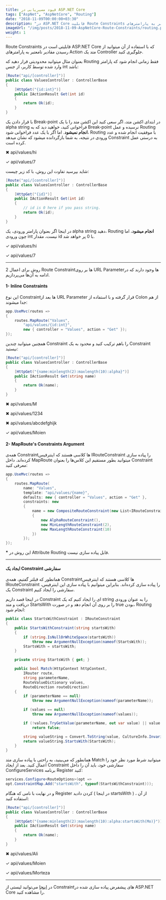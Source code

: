 ```yaml
---
title: قیود مسیریابی در ASP.NET Core
tags: ["AspNet", "AspNetCore", "Routing"]
date: "2018-11-09T00:00:00+03:30"
description: "در ASP.NET Core قابلیت Route Constraints باعث جلوگیری از رسیدن مقادیر نامعتبر به پارامترهای Action یک Controller میشود."
imageUrl: "/img/posts/2018-11-09-AspNetCore-Route-Constraints/routing.png"
weight: 1
---
```


Route Constraints قابلیتی است در ASP.NET Core که با استفاده از آن میتوانید از رسیدن مقادیر نامعتبر به پارامترهای Action متد یک Controller جلوگیری کنید.

بعنوان مثال میتوانید محدودیتی قرار دهید که Routing فقط زمانی انجام شود که پارامتر وارد شده توسط کاربر، از جنس int باشد:

```csharp
[Route("api/[controller]")]
public class ValuesController : ControllerBase
{
    [HttpGet("{id:int}")]
    public IActionResult Get(int id)
    {
        return Ok(id);
    }
}
```

با قرار دادن یک Break-point در ابتدای اکشن متد، اگر سعی کنید این اکشن متد را با یک alpha string فراخوانی کنید، خواهید دید که به Break-point نرسیده و عمل Routing  **انجام نمیشود**. اما اگر با یک عدد فراخوانی شود، Routing با موفقیت انجام شده و عدد ورودی در نتیجه، به شما بازگردانده میشود که نشان میدهد Constraint به درستی عمل کرده است.

✖  api/values/hi

✓ api/values/7

شاید بپرسید تفاوت این روش، با کد زیر چیست:

```csharp
[Route("api/[controller]")]
public class ValuesController : ControllerBase
{
    [HttpGet("{id}")]
    public IActionResult Get(int id)
    {
        // id is 0 here if you pass string.
        return Ok(id);
    }
}
```

در اینجا اگر بعنوان پارامتر ورودی، یک alpha string دهید، Routing  **انجام میشود**، اما چون ورودی int نیست، مقدار id با 0 پر خواهد شد.  

✓ api/values/hi

✓ api/values/7

----------

2 روش برای اعمال Route Constraint‌ها بر روی URL Parameter‌ها وجود دارند که در ادامه به آن‌ها می‌پردازیم.

####   

#### 1- Inline Constraints

این نوع Constraint‌ها بعد از URL Parameter قرار گرفته و با استفاده از Colon از هم جدا میشوند:

```csharp
app.UseMvc(routes =>
{
    routes.MapRoute("Values",
        "api/values/{id:int}",
        new { controller = "Values", action = "Get" });
});
```

همچنین میتوانید چندین Constraint را باهم ترکیب کنید و محدود به یک Constraint نیستید:

```csharp
[Route("api/[controller]")]
public class ValuesController : ControllerBase
{
    [HttpGet("{name:minlength(2):maxlength(10):alpha}")]
    public IActionResult Get(string name)
    {
        return Ok(name);
    }
}
```

✖ api/values/M

✖ api/values/1234  

✖ api/values/abcdefghijk

✓ api/values/Moien

  

#### 2- MapRoute's Constraints Argument

همه‌ی Constraint‌ها کلاسی هستند که اینترفیس IRouteConstraint را پیاده سازی کرده‌اند. داخل MapRoute میتوانید بطور مستقیم این کلاس‌ها را بعنوان Constraint معرفی کنید:

```csharp
app.UseMvc(routes =>
{
    routes.MapRoute(
        name: "Values",
        template: "api/values/{name}",
        defaults: new { controller = "Values", action = "Get" },
        constraints: new
        {
            name = new CompositeRouteConstraint(new List<IRouteConstraint>
            {
                new AlphaRouteConstraint(),
                new MinLengthRouteConstraint(2),
                new MaxLengthRouteConstraint(10)
            })
        });
});
```

**\***  این روش در Attribute Routing قابل پیاده سازی نیست.

  

----------

#### ایجاد یک Constraint سفارشی

همانطور که قبلتر گفتیم، همه‌ی Constraint‌ها کلاسی هستند که اینترفیس IRouteConstraint را پیاده سازی کرده‌اند. بنابراین میتوانیم با پیاده سازی این اینترفیس، یک Constraint سفارشی را ایجاد کنیم.

در اینجا قصد داریم Constraint ای را ایجاد کنیم که یک string را به عنوان ورودی دریافت و متد StartsWith را بر روی آن انجام دهد و در صورت true بودن، Routing انجام شود:

```csharp
public class StartsWithConstraint : IRouteConstraint
{
    public StartsWithConstraint(string startsWith)
    {
        if (string.IsNullOrWhiteSpace(startsWith))
            throw new ArgumentNullException(nameof(StartsWith));
        StartsWith = startsWith;
    }

    private string StartsWith { get; }

    public bool Match(HttpContext httpContext,
        IRouter route,
        string parameterName,
        RouteValueDictionary values,
        RouteDirection routeDirection)
    {
        if (parameterName == null)
            throw new ArgumentNullException(nameof(parameterName));

        if (values == null)
            throw new ArgumentNullException(nameof(values));

        if (!values.TryGetValue(parameterName, out var value) || value == null)
            return false;

        string valueString = Convert.ToString(value, CultureInfo.InvariantCulture);
        return valueString.StartsWith(StartsWith);
    }
}
```

همانطور که می‌بینید، به راحتی با پیاده سازی متد Match میتوانید شرط مورد نظر خود را اعمال کنید. بعد از ایجاد Constraint سفارشی خود، باید آن را داخل ConfigureServices برنامه Register کنید:

```csharp
services.Configure<RouteOptions>(opt =>
opt.ConstraintMap.Add("startsWith", typeof(StartsWithConstraint)));
```

و در نهایت با نامی که هنگام Register کردن دادید ( در اینجا startsWith ) ، از آن استفاده کنید:

```csharp
[Route("api/[controller]")]
public class ValuesController : ControllerBase
{
    [HttpGet("{name:minlength(2):maxlength(10):alpha:startsWith(Mo)}")]
    public IActionResult Get(string name)
    {
        return Ok(name);
    }
}
```

✖ api/values/Ali

✓ api/values/Moien

✓ api/values/Morteza  

----------

در [اینجا](https://gist.github.com/MoienTajik/5c5962dba7fb2de278c7eece944f3d85#aspnet-core-default-route-constraints-list) می‌توانید لیستی از Constraint‌های پیشفرض پیاده سازی شده در ASP.NET Core را مشاهده کنید.